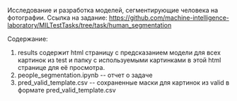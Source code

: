 Исследование и разработка моделей, сегментирующие человека на фотографии.
Ссылка на задание: https://github.com/machine-intelligence-laboratory/MILTestTasks/tree/task/human_segmentation 

Содержание:
1) results содержит html страницу с предсказанием модели для всех картинок из test и папку с используемыми картинками в этой html странице для её просмотра.
2) people_segmentation.ipynb -- отчет о задаче
3) pred_valid_template.csv -- сохраненные маски для картинок из valid в формате pred_valid_template.csv


